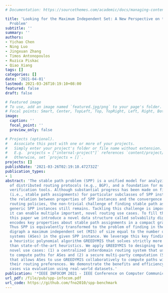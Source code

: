 ```yaml
---
# Documentation: https://sourcethemes.com/academic/docs/managing-content/

title: 'Looking for the Maximum Independent Set: A New Perspective on the Stable Path
  Problem'
subtitle: ''
summary: ''
authors:
- Yichao Chen
- Ning Luo
- Jingxuan Zhang
- Timos Antonopoulos
- Ruzica Piskac
- Qiao Xiang
tags: []
categories: []
date: '2021-04-01'
lastmod: 2021-03-26T10:19:10+08:00
featured: false
draft: false

# Featured image
# To use, add an image named `featured.jpg/png` to your page's folder.
# Focal points: Smart, Center, TopLeft, Top, TopRight, Left, Right, BottomLeft, Bottom, BottomRight.
image:
  caption: ''
  focal_point: ''
  preview_only: false

# Projects (optional).
#   Associate this post with one or more of your projects.
#   Simply enter your project's folder or file name without extension.
#   E.g. `projects = ["internal-project"]` references `content/project/deep-learning/index.md`.
#   Otherwise, set `projects = []`.
projects: []
publishDate: '2021-03-26T02:19:10.472732Z'
publication_types:
- 1
abstract: 'The stable path problem (SPP) is a unified model for analyzing the convergence
  of distributed routing protocols (e.g., BGP), and a foundation for many network
  verification tools. Although substantial progress has been made on finding solutions
  (i.e., stable path assignments) for particular subclasses of SPP instances and analyzing
  the relation between properties of SPP instances and the convergence of corresponding
  routing policies, the non-trivial challenge of finding stable path assignments to
  generic SPP instances still remains. Tackling this challenge is important because
  it can enable multiple important, novel routing use cases. To fill this gap, in
  this paper we introduce a novel data structure called solvability digraph, which
  encodes key properties about stable path assignments in a compact graph representation.
  Thus SPP is equivalently transformed to the problem of finding in the solvability
  digraph a maximum independent set (MIS) of size equal to the number of autonomous
  systems (ASes) in the given SPP instance. We leverage this key finding to develop
  a heuristic polynomial algorithm GREEDYMIS that solves strictly more SPP instances
  than state-of-the-art heuristics. We apply GREEDYMIS to designing two important,
  novel use cases: (1) a centralized interdomain routing system that uses GREEDYMIS
  to compute paths for ASes and (2) a secure multi-party computation (SMPC) protocol
  that allows ASes to use GREEDYMIS collaboratively to compute paths without exposing
  their routing preferences. We demonstrate the benefits and efficiency of these use
  cases via evaluation using real-world datasets.'
publication: '*IEEE INFOCOM 2021 - IEEE Conference on Computer Communications*'
url_pdf: /file/pub/spp-infocom.pdf
url_code: https://github.com/fno2010/spp-benchmark
---
```

